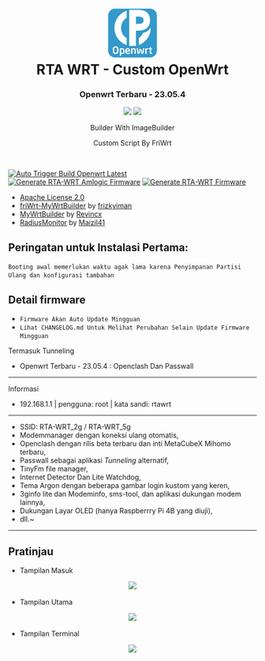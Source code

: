 <h1 align="center">
  <img src="/pictures/logo.png" alt="OpenWrt" width="100">
  <br>RTA WRT - Custom OpenWrt<br>

</h1>

<h3 align="center">Openwrt Terbaru - 23.05.4</h3>
<p align="center">
<a href="https://github.com/rtaserver/RTA-WRT/releases/tag/23.05.4-20240925"><img src="https://img.shields.io/badge/Build_Latest-20240925-blue?style=for-the-badge&logo=openwrt"></a>
<a href="https://github.com/rtaserver/RTA-WRT/releases/tag/23.05.4-amlogic-20240925"><img src="https://img.shields.io/badge/Amlogic_Latest-20240925-blue?style=for-the-badge&logo=openwrt"></a>
</p>

<p align="center">
Builder With ImageBuilder
</p>
<p align="center">
Custom Script By FriWrt
</p>
<br>

[![Auto Trigger Build Openwrt Latest](https://github.com/rtaserver/RTA-WRT/actions/workflows/auto-openwrt-trigger-build-latest.yml/badge.svg)](https://github.com/rtaserver/RTA-WRT/actions/workflows/auto-openwrt-trigger-build-latest.yml)
[![Generate RTA-WRT Amlogic Firmware](https://github.com/rtaserver/RTA-WRT/actions/workflows/generate-rtawrt-amlogic.yml/badge.svg)](https://github.com/rtaserver/RTA-WRT/actions/workflows/generate-rtawrt-amlogic.yml)
[![Generate RTA-WRT Firmware](https://github.com/rtaserver/RTA-WRT/actions/workflows/generate-rtawrt.yml/badge.svg)](https://github.com/rtaserver/RTA-WRT/actions/workflows/generate-rtawrt.yml)


* [Apache License 2.0](https://github.com/rtaserver/RTA-WRT/blob/main/LICENSE)
* [friWrt-MyWrtBuilder](https://github.com/frizkyiman/friWrt-MyWrtBuilder) by [frizkyiman](https://github.com/frizkyiman)
* [MyWrtBuilder](https://github.com/Revincx/MyWrtBuilder) by [Revincx](https://github.com/Revincx)
* [RadiusMonitor](https://github.com/Maizil41/RadiusMonitor) by [Maizil41](https://github.com/Maizil41)

Peringatan untuk Instalasi Pertama:
---
```Booting awal memerlukan waktu agak lama karena Penyimpanan Partisi Ulang dan konfigurasi tambahan```


Detail firmware
---
 - ```Firmware Akan Auto Update Mingguan```
 - ```Lihat CHANGELOG.md Untuk Melihat Perubahan Selain Update Firmware Mingguan```

Termasuk Tunneling
* Openwrt Terbaru - 23.05.4 : Openclash Dan Passwall
---

Informasi
* 192.168.1.1 | pengguna: root | kata sandi: rtawrt

---
* SSID: RTA-WRT_2g / RTA-WRT_5g
* Modemmanager dengan koneksi ulang otomatis,
* Openclash dengan rilis beta terbaru dan inti MetaCubeX Mihomo terbaru,
* Passwall sebagai aplikasi *Tunneling* alternatif,
* TinyFm file manager,
* Internet Detector Dan Lite Watchdog,
* Tema Argon dengan beberapa gambar login kustom yang keren,
* 3ginfo lite dan Modeminfo, sms-tool, dan aplikasi dukungan modem lainnya,
* Dukungan Layar OLED (hanya Raspberrry Pi 4B yang diuji),
* dll.~
---
Pratinjau
---


* Tampilan Masuk
<p align="center">
    <img src="/pictures/Login.png">
</p>

* Tampilan Utama
<p align="center">
    <img src="/pictures/Dashboard.png">
</p>

* Tampilan Terminal
<p align="center">
    <img src="/pictures/Terminal.png">
</p>
